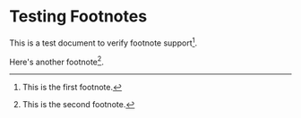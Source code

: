 # Testing Footnotes

This is a test document to verify footnote support[^1].

Here's another footnote[^2].

[^1]: This is the first footnote.
[^2]: This is the second footnote.